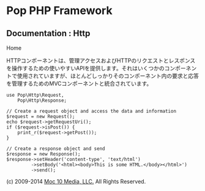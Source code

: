 Pop PHP Framework
=================

Documentation : Http
--------------------

Home

HTTPコンポーネントは、管理アクセスおよびHTTPのリクエストとレスポンスを操作するための使いやすいAPIを提供します。それはいくつかのコンポーネントで使用されていますが、ほとんどしっかりそのコンポーネント内の要求と応答を管理するためのMVCコンポーネントと統合されています。

    use Pop\Http\Request,
        Pop\Http\Response;

    // Create a request object and access the data and information
    $request = new Request();
    echo $request->getRequestUri();
    if ($request->isPost()) {
        print_r($request->getPost());
    }

    // Create a response object and send
    $response = new Response();
    $response->setHeader('content-type', 'text/html')
             ->setBody('<html><body>This is some HTML.</body></html>')
             ->send();

\(c) 2009-2014 [Moc 10 Media, LLC.](http://www.moc10media.com) All
Rights Reserved.
